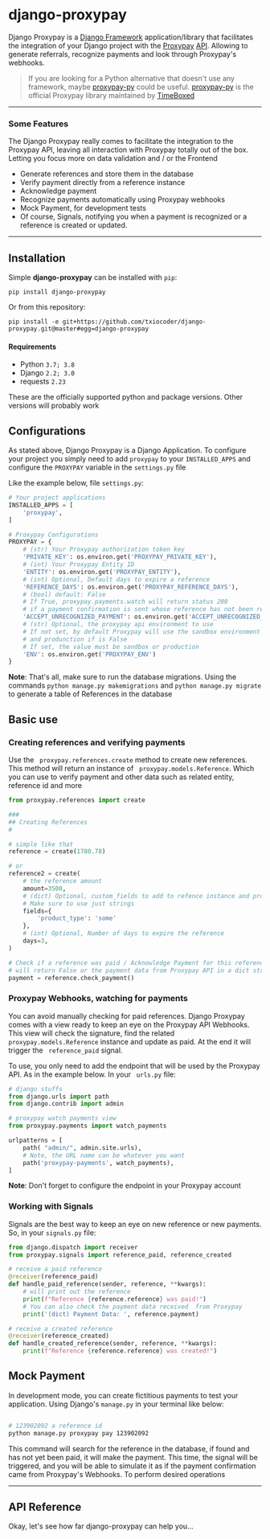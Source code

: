 django-proxypay
=================

Django Proxypay is a [Django Framework](https://www.djangoproject.com/) application/library that facilitates the integration of your Django project with the [Proxypay](https://proxypay.co.ao/) [API](https://developer.proxypay.co.ao/v2/). Allowing to generate referrals, recognize payments and look through Proxypay's webhooks.

> If you are looking for a Python alternative that doesn't use any framework, maybe [proxypay-py](https://pypi.org/project/proxypay-py/) could be useful. [proxypay-py](https://pypi.org/project/proxypay-py/) is the official Proxypay library maintained by [TimeBoxed](http://timeboxed.co.ao/)

----------------------------------------------------------------------------------

### Some Features

The Django Proxypay really comes to facilitate the integration to the Proxypay API, leaving all interaction with Proxypay totally out of the box. Letting you focus more on data validation and / or the Frontend

* Generate references and store them in the database
* Verify payment directly from a reference instance
* Acknowledge payment
* Recognize payments automatically using Proxypay webhooks
* Mock Payment, for development tests
* Of course, Signals, notifying you when a payment is recognized or a reference is created or updated.

------------------------------------------------------------------------------------------------------------------

## Installation

Simple **django-proxypay** can be installed with ``pip``:

    pip install django-proxypay

Or from this repository:

    pip install -e git+https://github.com/txiocoder/django-proxypay.git@master#egg=django-proxypay

#### Requirements

* Python ``3.7; 3.8``
* Django ``2.2; 3.0``
* requests ``2.23``

These are the officially supported python and package versions. Other versions will probably work

## Configurations

As stated above, Django Proxypay is a Django Application. To configure your project you simply need to add ``proxypay`` to your ``INSTALLED_APPS`` and configure the ``PROXYPAY`` variable in the ``settings.py`` file

Like the example below, file ``settings.py``:

```python
# Your project applications
INSTALLED_APPS = [
    'proxypay',
]

# Proxypay Configurations
PROXYPAY = {
    # (str) Your Proxypay authorization token key
    'PRIVATE_KEY': os.environ.get('PROXYPAY_PRIVATE_KEY'),
    # (int) Your Proxypay Entity ID
    'ENTITY': os.environ.get('PROXYPAY_ENTITY'),
    # (int) Optional, Default days to expire a reference
    'REFERENCE_DAYS': os.environ.get('PROXYPAY_REFERENCE_DAYS'),
    # (bool) default: False
    # If True, proxypay.payments.watch will return status 200
    # if a payment confirmation is sent whose reference has not been registered
    'ACCEPT_UNRECOGNIZED_PAYMENT': os.environ.get('ACCEPT_UNRECOGNIZED_PAYMENT'),
    # (str) Optional, the proxypay api environment to use
    # If not set, by default Proxypay will use the sandbox environment if settings.DEBUG is True 
    # and produnction if is False
    # If set, the value must be sandbox or production
    'ENV': os.environ.get('PROXYPAY_ENV')
}
```

**Note**: That's all, make sure to run the database migrations. Using the commands ``python manage.py makemigrations`` and ``python manage.py migrate`` to generate a table of References in the database

## Basic use

### Creating references and verifying payments

Use the `` proxypay.references.create`` method to create new references. This method will return an instance of `` proxypay.models.Reference``. Which you can use to verify payment and other data such as related entity, reference id and more

```python
from proxypay.references import create

###
## Creating References
#

# simple like that
reference = create(1780.78)

# or
reference2 = create(
    # the reference amount
    amount=3500,
    # (dict) Optional, custom_fields to add to refence instance and proxypay payment data
    # Make sure to use just strings
    fields={
        'product_type': 'some'
    },
    # (int) Optional, Number of days to expire the reference
    days=3,
)

# Check if a reference was paid / Acknowledge Payment for this reference
# will return False or the payment data from Proxypay API in a dict structure
payment = reference.check_payment() 
```

### Proxypay Webhooks, watching for payments

You can avoid manually checking for paid references. Django Proxypay comes with a view ready to keep an eye on the Proxypay API Webhooks. This view will check the signature, find the related `` proxypay.models.Reference`` instance and update as paid. At the end it will trigger the `` reference_paid`` signal.

To use, you only need to add the endpoint that will be used by the Proxypay API. As in the example below. In your `` urls.py`` file:

```python
# django stuffs
from django.urls import path
from django.contrib import admin

# proxypay watch payments view
from proxypay.payments import watch_payments

urlpatterns = [
    path( "admin/", admin.site.urls),
    # Note, the URL name can be whatever you want
    path('proxypay-payments', watch_payments),
]
```

**Note**: Don't forget to configure the endpoint in your Proxypay account

### Working with Signals

Signals are the best way to keep an eye on new reference or new payments. So, in your ``signals.py`` file:

```python
from django.dispatch import receiver
from proxypay.signals import reference_paid, reference_created

# receive a paid reference
@receiver(reference_paid)
def handle_paid_reference(sender, reference, **kwargs):
    # will print out the reference
    print(f"Reference {reference.reference} was paid!")
    # You can also check the payment data received  from Proxypay
    print('(dict) Payment Data: ', reference.payment)

# receive a created reference
@receiver(reference_created)
def handle_created_reference(sender, reference, **kwargs):
    print(f"Reference {reference.reference} was created!")
```

## Mock Payment

In development mode, you can create fictitious payments to test your application. Using Django's ``manage.py`` in your terminal like below:

```bash

# 123902092 a reference id
python manage.py proxypay pay 123902092

```

This command will search for the reference in the database, if found and has not yet been paid, it will make the payment. This time, the signal will be triggered, and you will be able to simulate it as if the payment confirmation came from Proxypay's Webhooks. To perform desired operations

------------------------------------------------------------------------------------------------------------------

## API Reference

Okay, let's see how far django-proxypay can help you...
